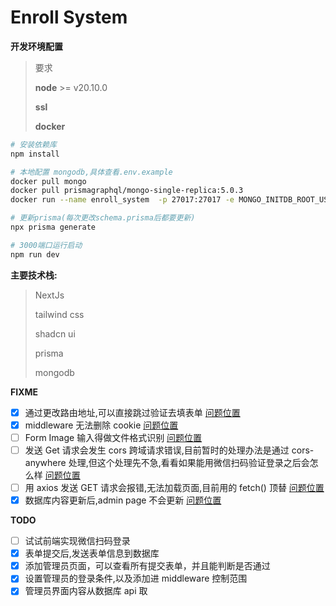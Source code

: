 # Enroll System

**开发环境配置**

> 要求
>
> **node** >= v20.10.0
>
> **ssl**
>
> **docker**

```zsh
# 安装依赖库
npm install

# 本地配置 mongodb,具体查看.env.example
docker pull mongo
docker pull prismagraphql/mongo-single-replica:5.0.3
docker run --name enroll_system  -p 27017:27017 -e MONGO_INITDB_ROOT_USERNAME="admin" -e MONGO_INITDB_ROOT_PASSWORD="123456" -d prismagraphql/mongo-single-replica:5.0.3

# 更新prisma(每次更改schema.prisma后都要更新)
npx prisma generate

# 3000端口运行启动
npm run dev
```

**主要技术栈:**

> NextJs
>
> tailwind css
>
> shadcn ui
>
> prisma
>
> mongodb

**FIXME**

-   [x] 通过更改路由地址,可以直接跳过验证去填表单 [问题位置](./components/InputWithButton.tsx)
-   [x] middleware 无法删除 cookie [问题位置](./middleware.ts)
-   [ ] Form Image 输入得做文件格式识别 [问题位置](./components/RegisterForm.tsx)
-   [ ] 发送 Get 请求会发生 cors 跨域请求错误,目前暂时的处理办法是通过 cors-anywhere 处理,但这个处理先不急,看看如果能用微信扫码验证登录之后会怎么样 [问题位置](./bin/Submit.ts)
-   [ ] 用 axios 发送 GET 请求会报错,无法加载页面,目前用的 fetch() 顶替 [问题位置](./app/admin/page.tsx)
-   [x] 数据库内容更新后,admin page 不会更新 [问题位置](./app/admin/page.tsx)

**TODO**

-   [ ] 试试前端实现微信扫码登录
-   [x] 表单提交后,发送表单信息到数据库
-   [x] 添加管理员页面，可以查看所有提交表单，并且能判断是否通过
-   [x] 设置管理员的登录条件,以及添加进 middleware 控制范围
-   [x] 管理员界面内容从数据库 api 取
